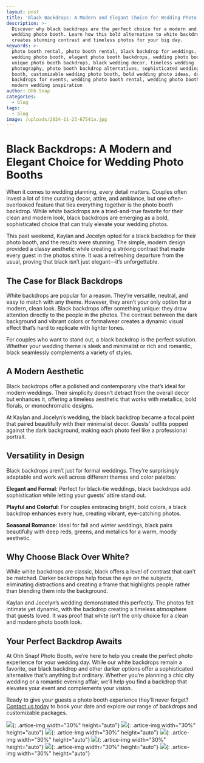 ```yaml
---
layout: post
title: 'Black Backdrops: A Modern and Elegant Choice for Wedding Photo Booths'
description: >-
  Discover why black backdrops are the perfect choice for a modern and elegant
  wedding photo booth. Learn how this bold alternative to white backdrops
  creates stunning contrast and timeless photos for your big day.
keywords: >-
  photo booth rental, photo booth rental, black backdrop for weddings, modern
  wedding photo booth, elegant photo booth backdrops, wedding photo booth ideas,
  unique photo booth backdrops, black wedding decor, timeless wedding
  photography, photo booth backdrop alternatives, sophisticated wedding photo
  booth, customizable wedding photo booth, bold wedding photo ideas, dark
  backdrops for events, wedding photo booth rental, wedding photo booth trends,
  modern wedding inspiration
author: Ohh Snap
categories:
  - blog
tags:
  - blog
image: /uploads/2024-11-23-67541a.jpg
---
```

# Black Backdrops: A Modern and Elegant Choice for Wedding Photo Booths

When it comes to wedding planning, every detail matters. Couples often invest a lot of time curating decor, attire, and ambiance, but one often-overlooked feature that ties everything together is the photo booth backdrop. While white backdrops are a tried-and-true favorite for their clean and modern look, black backdrops are emerging as a bold, sophisticated choice that can truly elevate your wedding photos.

This past weekend, Kaylan and Jocelyn opted for a black backdrop for their photo booth, and the results were stunning. The simple, modern design provided a classy aesthetic while creating a striking contrast that made every guest in the photos shine. It was a refreshing departure from the usual, proving that black isn’t just elegant—it’s unforgettable.

## The Case for Black Backdrops

White backdrops are popular for a reason. They’re versatile, neutral, and easy to match with any theme. However, they aren’t your only option for a modern, clean look. Black backdrops offer something unique: they draw attention directly to the people in the photos. The contrast between the dark background and vibrant colors or formalwear creates a dynamic visual effect that’s hard to replicate with lighter tones.

For couples who want to stand out, a black backdrop is the perfect solution. Whether your wedding theme is sleek and minimalist or rich and romantic, black seamlessly complements a variety of styles.

## A Modern Aesthetic

Black backdrops offer a polished and contemporary vibe that’s ideal for modern weddings. Their simplicity doesn’t detract from the overall decor but enhances it, offering a timeless aesthetic that works with metallics, bold florals, or monochromatic designs.

At Kaylan and Jocelyn’s wedding, the black backdrop became a focal point that paired beautifully with their minimalist decor. Guests’ outfits popped against the dark background, making each photo feel like a professional portrait.

## Versatility in Design

Black backdrops aren’t just for formal weddings. They’re surprisingly adaptable and work well across different themes and color palettes:

**Elegant and Formal**: Perfect for black-tie weddings, black backdrops add sophistication while letting your guests’ attire stand out.

**Playful and Colorful**: For couples embracing bright, bold colors, a black backdrop enhances every hue, creating vibrant, eye-catching photos.

**Seasonal Romance**: Ideal for fall and winter weddings, black pairs beautifully with deep reds, greens, and metallics for a warm, moody aesthetic.

## Why Choose Black Over White?

While white backdrops are classic, black offers a level of contrast that can’t be matched. Darker backdrops help focus the eye on the subjects, eliminating distractions and creating a frame that highlights people rather than blending them into the background.

Kaylan and Jocelyn’s wedding demonstrated this perfectly. The photos felt intimate yet dynamic, with the backdrop creating a timeless atmosphere that guests loved. It was proof that white isn’t the only choice for a clean and modern photo booth look.

## Your Perfect Backdrop Awaits

At Ohh Snap! Photo Booth, we’re here to help you create the perfect photo experience for your wedding day. While our white backdrops remain a favorite, our black backdrop and other darker options offer a sophisticated alternative that’s anything but ordinary. Whether you’re planning a chic city wedding or a romantic evening affair, we’ll help you find a backdrop that elevates your event and complements your vision.

Ready to give your guests a photo booth experience they’ll never forget? [Contact us today](/contact-ohh-snap-photobooth) to book your date and explore our range of backdrops and customizable packages.

![](/uploads/2024-11-23-64676b-1.jpg){: .artice-img width="30%" height="auto"}
![](/uploads/2024-11-23-64979a.jpg){: .artice-img width="30%" height="auto"}
![](/uploads/2024-11-23-66602c.jpg){: .artice-img width="30%" height="auto"}
![](/uploads/2024-11-23-67234a.jpg){: .artice-img width="30%" height="auto"}
![](/uploads/2024-11-23-67472b.jpg){: .artice-img width="30%" height="auto"}
![](/uploads/2024-11-23-67683b.jpg){: .artice-img width="30%" height="auto"}
![](/uploads/2024-11-23-67958a.jpg){: .artice-img width="30%" height="auto"}

